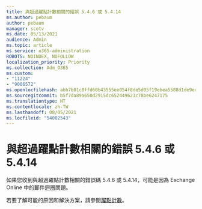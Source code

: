 ```yaml
---
title: 與超過躍點計數相關的錯誤 5.4.6 或 5.4.14
ms.author: pebaum
author: pebaum
manager: scotv
ms.date: 05/13/2021
audience: Admin
ms.topic: article
ms.service: o365-administration
ROBOTS: NOINDEX, NOFOLLOW
localization_priority: Priority
ms.collection: Adm_O365
ms.custom:
- "11224"
- "9006572"
ms.openlocfilehash: abb7b01c8ffd60b43555ee054f8de5d05f19ebea5588d1de9ed7f35532cb56ee
ms.sourcegitcommit: b5f7da89a650d2915dc652449623c78be6247175
ms.translationtype: HT
ms.contentlocale: zh-TW
ms.lasthandoff: 08/05/2021
ms.locfileid: "54002543"
---
```

# <a name="error-546-or-5414-related-to-hop-count-exceeded"></a>與超過躍點計數相關的錯誤 5.4.6 或 5.4.14

如果您收到與超過躍點計數相關的錯誤碼 5.4.6 或 5.4.14，可能是因為 Exchange Online 中的郵件迴圈問題。

若要了解可能的原因和解決方案，請參閱[躍點計數](/exchange/mail-flow-best-practices/non-delivery-reports-in-exchange-online/fix-error-code-5-4-6-through-5-4-20-in-exchange-online)。